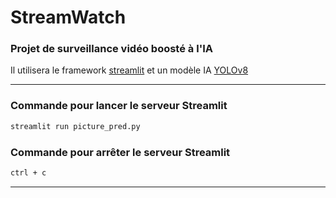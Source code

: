 # StreamWatch

### Projet de surveillance vidéo boosté à l'IA

Il utilisera le framework [streamlit](https://streamlit.io/) et un modèle IA [YOLOv8](https://ultralytics.com/yolov8)

---

### Commande pour lancer le serveur Streamlit

```sh
streamlit run picture_pred.py
```

### Commande pour arrêter le serveur Streamlit

```sh
ctrl + c
```

---

